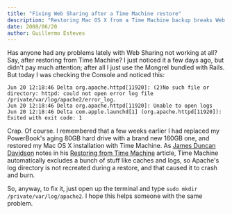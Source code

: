```yaml
---
title: "Fixing Web Sharing after a Time Machine restore"
description: "Restoring Mac OS X from a Time Machine backup breaks Web Sharing. Here's how to fix it."
date: 2008/06/20
author: Guillermo Esteves
---
```


Has anyone had any problems lately with Web Sharing not working at all? Say, after restoring from Time Machine? I just noticed it a few days ago, but didn't pay much attention; after all I just use the Mongrel bundled with Rails. But today I was checking the Console and noticed this:

    Jun 20 12:18:46 Delta org.apache.httpd[11920]: (2)No such file or directory: httpd: could not open error log file /private/var/log/apache2/error_log.
    Jun 20 12:18:46 Delta org.apache.httpd[11920]: Unable to open logs
    Jun 20 12:18:46 Delta com.apple.launchd[1] (org.apache.httpd[11920]): Exited with exit code: 1

Crap. Of course. I remembered that a few weeks earlier I had replaced my PowerBook's aging 80GB hard drive with a brand new 160GB one, and restored my Mac OS X installation with Time Machine. As [James Duncan Davidson](http://duncandavidson.com) notes in his [Restoring from Time Machine](http://duncandavidson.com/2008/01/restoring-from-time-machine.html) article, Time Machine automatically excludes a bunch of stuff like caches and logs, so Apache's log directory is not recreated during a restore, and that caused it to crash and burn.

So, anyway, to fix it, just open up the terminal and type `sudo mkdir /private/var/log/apache2`. I hope this helps someone with the same problem.
